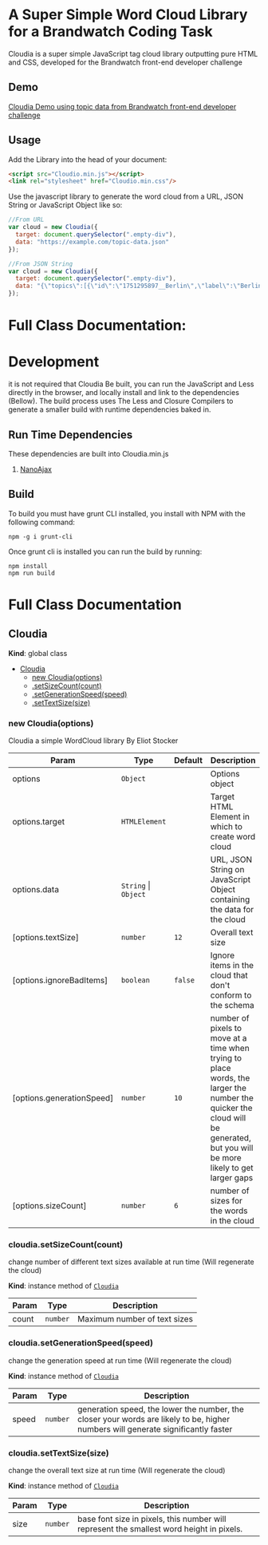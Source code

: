 A Super Simple Word Cloud Library for a Brandwatch Coding Task
==============================================================

Cloudia is a super simple JavaScript tag cloud library outputting pure HTML and CSS, developed for the Brandwatch front-end developer challenge

Demo
----
[Cloudia Demo using topic data from ](https://eliotstocker.github.io/Cloudia/) [Brandwatch front-end developer challenge](https://gist.github.com/grahamscott/65b43572ad18c5fbdd87)

Usage
-----
Add the Library into the head of your document:
```HTML
<script src="Cloudio.min.js"></script>
<link rel="stylesheet" href="Cloudio.min.css"/> 
```

Use the javascript library to generate the word cloud from a URL, JSON String or JavaScript Object like so:
```Javascript
//From URL
var cloud = new Cloudia({
  target: document.querySelector(".empty-div"),
  data: "https://example.com/topic-data.json"
});

//From JSON String
var cloud = new Cloudia({
  target: document.querySelector(".empty-div"),
  data: "{\"topics\":[{\"id\":\"1751295897__Berlin\",\"label\":\"Berlin\",\"volume\":165,\"sentiment\":{\"negative\":3,\"neutral\":133,\"positive\":29},\"sentimentScore\":65}]}"
});
```

Full Class Documentation:
=========================
Development
===========

it is not required that Cloudia Be built, you can run the JavaScript and Less directly in the browser, and locally install and link to the dependencies (Bellow).
The build process uses The Less and Closure Compilers to generate a smaller build with runtime dependencies baked in.

Run Time Dependencies
---------------------

These dependencies are built into Cloudia.min.js
1. [NanoAjax](https://github.com/yanatan16/nanoajax)

Build
-----

To build you must have grunt CLI installed, you install with NPM with the following command:
```
npm -g i grunt-cli
```

Once grunt cli is installed you can run the build by running:
```
npm install
npm run build
```

Full Class Documentation
========================


<a name="Cloudia"></a>

## Cloudia
**Kind**: global class  

* [Cloudia](#Cloudia)
    * [new Cloudia(options)](#new_Cloudia_new)
    * [.setSizeCount(count)](#Cloudia+setSizeCount)
    * [.setGenerationSpeed(speed)](#Cloudia+setGenerationSpeed)
    * [.setTextSize(size)](#Cloudia+setTextSize)

<a name="new_Cloudia_new"></a>

### new Cloudia(options)
Cloudia a simple WordCloud library By Eliot Stocker


| Param | Type | Default | Description |
| --- | --- | --- | --- |
| options | <code>Object</code> |  | Options object |
| options.target | <code>HTMLElement</code> |  | Target HTML Element in which to create word cloud |
| options.data | <code>String</code> \| <code>Object</code> |  | URL, JSON String on JavaScript Object containing the data for the cloud |
| [options.textSize] | <code>number</code> | <code>12</code> | Overall text size |
| [options.ignoreBadItems] | <code>boolean</code> | <code>false</code> | Ignore items in the cloud that don't conform to the schema |
| [options.generationSpeed] | <code>number</code> | <code>10</code> | number of pixels to move at a time when trying to place words, the larger the number the quicker the cloud will be generated, but you will be more likely to get larger gaps |
| [options.sizeCount] | <code>number</code> | <code>6</code> | number of sizes for the words in the cloud |

<a name="Cloudia+setSizeCount"></a>

### cloudia.setSizeCount(count)
change number of different text sizes available at run time (Will regenerate the cloud)

**Kind**: instance method of [<code>Cloudia</code>](#Cloudia)  

| Param | Type | Description |
| --- | --- | --- |
| count | <code>number</code> | Maximum number of text sizes |

<a name="Cloudia+setGenerationSpeed"></a>

### cloudia.setGenerationSpeed(speed)
change the generation speed at run time (Will regenerate the cloud)

**Kind**: instance method of [<code>Cloudia</code>](#Cloudia)  

| Param | Type | Description |
| --- | --- | --- |
| speed | <code>number</code> | generation speed, the lower the number, the closer your words are likely to be, higher numbers will generate significantly faster |

<a name="Cloudia+setTextSize"></a>

### cloudia.setTextSize(size)
change the overall text size at run time (Will regenerate the cloud)

**Kind**: instance method of [<code>Cloudia</code>](#Cloudia)  

| Param | Type | Description |
| --- | --- | --- |
| size | <code>number</code> | base font size in pixels, this number will represent the smallest word height in pixels. |

